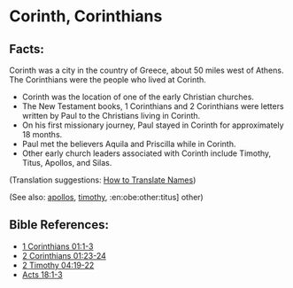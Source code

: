 # Corinth, Corinthians #

## Facts: ##

Corinth was a city in the country of Greece, about 50 miles west of Athens. The Corinthians were the people who lived at Corinth.

* Corinth was the location of one of the early Christian churches.
* The New Testament books, 1 Corinthians and 2 Corinthians were letters written by Paul to the Christians living in Corinth.
* On his first missionary journey, Paul stayed in Corinth for approximately 18 months.
* Paul met the believers Aquila and Priscilla while in Corinth.
* Other early church leaders associated with Corinth include Timothy, Titus, Apollos, and Silas.

(Translation suggestions: [How to Translate Names](https://git.door43.org/Door43/en-ta-translate-vol1/src/master/content/translate_names.md))

(See also: [apollos](../other/apollos.md), [timothy](../other/timothy.md), :en:obe:other:titus] other)

## Bible References: ##

* [1 Corinthians 01:1-3](https://door43.org/en/bible/notes/1co/01/01)
* [2 Corinthians 01:23-24](https://door43.org/en/bible/notes/2co/01/23)
* [2 Timothy 04:19-22](https://door43.org/en/bible/notes/2ti/04/19)
* [Acts 18:1-3](https://door43.org/en/bible/notes/act/18/01)

